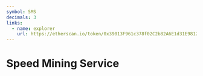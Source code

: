 ```yaml
---
symbol: SMS
decimals: 3
links:
  - name: explorer
    url: https://etherscan.io/token/0x39013F961c378f02C2b82A6E1d31E9812786FD9D
---
```


# Speed Mining Service
